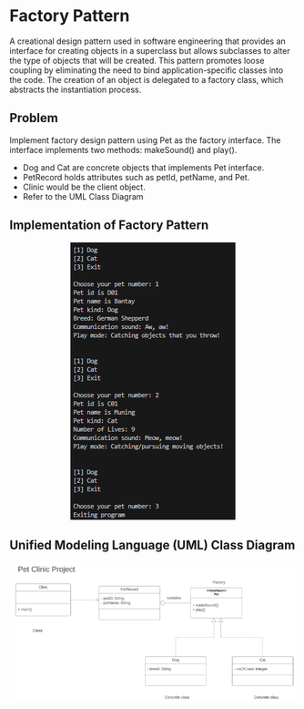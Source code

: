 # Factory Pattern 

A creational design pattern used in software engineering that provides an interface for creating objects in a superclass but allows subclasses to alter the type of objects that will be created. This pattern promotes loose coupling by eliminating the need to bind application-specific classes into the code. The creation of an object is delegated to a factory class, which abstracts the instantiation process.


## Problem 
Implement factory design pattern using Pet as the factory interface.  The interface implements two methods: makeSound() and play().

- Dog and Cat are concrete objects that implements Pet interface. <br>
- PetRecord holds attributes such as petId, petName, and Pet.  <br>
- Clinic would be the client object.  <br>
- Refer to the UML Class Diagram  <br>

## Implementation of Factory Pattern

<p align="center">
    <img src="image.png" alt="Centered Image" />
</p>


## Unified Modeling Language (UML) Class Diagram

<p align="center">
    <img src="image-1.png" alt="Centered Image" />
</p>

